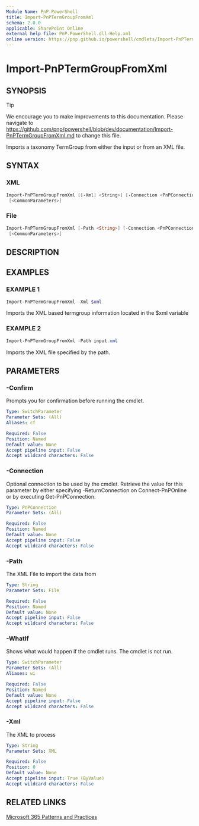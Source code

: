 ```yaml
---
Module Name: PnP.PowerShell
title: Import-PnPTermGroupFromXml
schema: 2.0.0
applicable: SharePoint Online
external help file: PnP.PowerShell.dll-Help.xml
online version: https://pnp.github.io/powershell/cmdlets/Import-PnPTermGroupFromXml.html
---
```

 
# Import-PnPTermGroupFromXml

## SYNOPSIS

> [!TIP]
> We encourage you to make improvements to this documentation. Please navigate to https://github.com/pnp/powershell/blob/dev/documentation/Import-PnPTermGroupFromXml.md to change this file.

Imports a taxonomy TermGroup from either the input or from an XML file.

## SYNTAX

### XML
```powershell
Import-PnPTermGroupFromXml [[-Xml] <String>] [-Connection <PnPConnection>]  
 [<CommonParameters>]
```

### File
```powershell
Import-PnPTermGroupFromXml [-Path <String>] [-Connection <PnPConnection>]  
 [<CommonParameters>]
```

## DESCRIPTION

## EXAMPLES

### EXAMPLE 1
```powershell
Import-PnPTermGroupFromXml -Xml $xml
```

Imports the XML based termgroup information located in the $xml variable

### EXAMPLE 2
```powershell
Import-PnPTermGroupFromXml -Path input.xml
```

Imports the XML file specified by the path.

## PARAMETERS

### -Confirm
Prompts you for confirmation before running the cmdlet.

```yaml
Type: SwitchParameter
Parameter Sets: (All)
Aliases: cf

Required: False
Position: Named
Default value: None
Accept pipeline input: False
Accept wildcard characters: False
```

### -Connection
Optional connection to be used by the cmdlet. Retrieve the value for this parameter by either specifying -ReturnConnection on Connect-PnPOnline or by executing Get-PnPConnection.

```yaml
Type: PnPConnection
Parameter Sets: (All)

Required: False
Position: Named
Default value: None
Accept pipeline input: False
Accept wildcard characters: False
```

### -Path
The XML File to import the data from

```yaml
Type: String
Parameter Sets: File

Required: False
Position: Named
Default value: None
Accept pipeline input: False
Accept wildcard characters: False
```

### -WhatIf
Shows what would happen if the cmdlet runs. The cmdlet is not run.

```yaml
Type: SwitchParameter
Parameter Sets: (All)
Aliases: wi

Required: False
Position: Named
Default value: None
Accept pipeline input: False
Accept wildcard characters: False
```

### -Xml
The XML to process

```yaml
Type: String
Parameter Sets: XML

Required: False
Position: 0
Default value: None
Accept pipeline input: True (ByValue)
Accept wildcard characters: False
```

## RELATED LINKS

[Microsoft 365 Patterns and Practices](https://aka.ms/m365pnp)

